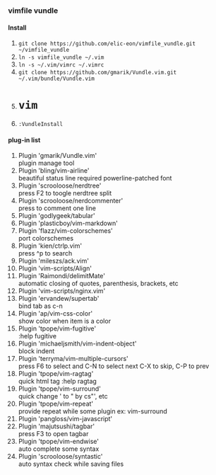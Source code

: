 ### vimfile vundle

#### Install
1. ``` git clone https://github.com/elic-eon/vimfile_vundle.git ~/vimfile_vundle ```  
2. ``` ln -s vimfile_vundle ~/.vim ```
3. ``` ln -s ~/.vim/vimrc ~/.vimrc ```
4. ``` git clone https://github.com/gmarik/Vundle.vim.git ~/.vim/bundle/Vundle.vim ```
5. # ``` vim ```
6. ``` :VundleInstall ```

#### plug-in list
1. Plugin 'gmarik/Vundle.vim'  
  plugin manage tool
1. Plugin 'bling/vim-airline'  
  beautiful status line required powerline-patched font
1. Plugin 'scrooloose/nerdtree'  
  press F2 to toogle nerdtree split
1. Plugin 'scrooloose/nerdcommenter'  
  press <leader><leader> to comment one line
1. Plugin 'godlygeek/tabular'  
1. Plugin 'plasticboy/vim-markdown'  
1. Plugin 'flazz/vim-colorschemes'  
  port colorschemes
1. Plugin 'kien/ctrlp.vim'  
  press ^p to search
1. Plugin 'mileszs/ack.vim'  
1. Plugin 'vim-scripts/Align'  
1. Plugin 'Raimondi/delimitMate'  
  automatic closing of quotes, parenthesis, brackets, etc
1. Plugin 'vim-scripts/nginx.vim'  
1. Plugin 'ervandew/supertab'  
  bind tab as c-n
1. Plugin 'ap/vim-css-color'  
  show color when item is a color
1. Plugin 'tpope/vim-fugitive'  
  :help fugitive
1. Plugin 'michaeljsmith/vim-indent-object'  
  block indent
1. Plugin 'terryma/vim-multiple-cursors'  
  press F6 to select and C-N to select next C-X to skip, C-P to prev
1. Plugin 'tpope/vim-ragtag'  
  quick html tag :help ragtag
1. Plugin 'tpope/vim-surround'  
  quick change ' to "  by cs"', etc
1. Plugin 'tpope/vim-repeat'  
  provide repeat while some plugin ex: vim-surround
1. Plugin 'pangloss/vim-javascript'  
1. Plugin 'majutsushi/tagbar'  
  press F3 to open tagbar
1. Plugin 'tpope/vim-endwise'  
  auto complete some syntax
1. Plugin 'scrooloose/syntastic'  
  auto syntax check while saving files

